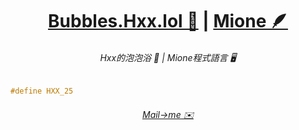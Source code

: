 <div align="center">
  
  # [Bubbles.Hxx.lol 🦄](https://bubbles.hxx.lol)  |  [Mione 🪶](https://github.com/calledhxx/Mione)

  ###### Hxx的泡泡浴 🫧 |  Mione程式語言 🖥️
  
</div>

```c
#define HXX_25
```


<div align="center">
  
  ###### [Mail->me ✉️](mailto:me@hxx.lol?subject=GitHub)
  
</div>

